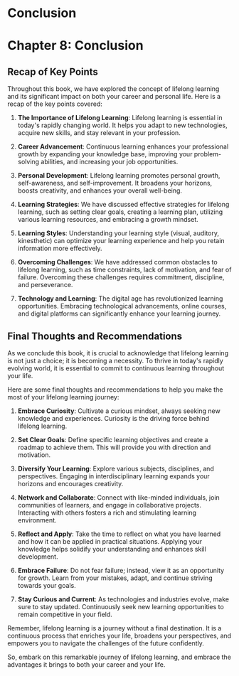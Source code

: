 # Conclusion

Chapter 8: Conclusion
=====================

Recap of Key Points
-------------------

Throughout this book, we have explored the concept of lifelong learning and its significant impact on both your career and personal life. Here is a recap of the key points covered:

1. **The Importance of Lifelong Learning**: Lifelong learning is essential in today's rapidly changing world. It helps you adapt to new technologies, acquire new skills, and stay relevant in your profession.

2. **Career Advancement**: Continuous learning enhances your professional growth by expanding your knowledge base, improving your problem-solving abilities, and increasing your job opportunities.

3. **Personal Development**: Lifelong learning promotes personal growth, self-awareness, and self-improvement. It broadens your horizons, boosts creativity, and enhances your overall well-being.

4. **Learning Strategies**: We have discussed effective strategies for lifelong learning, such as setting clear goals, creating a learning plan, utilizing various learning resources, and embracing a growth mindset.

5. **Learning Styles**: Understanding your learning style (visual, auditory, kinesthetic) can optimize your learning experience and help you retain information more effectively.

6. **Overcoming Challenges**: We have addressed common obstacles to lifelong learning, such as time constraints, lack of motivation, and fear of failure. Overcoming these challenges requires commitment, discipline, and perseverance.

7. **Technology and Learning**: The digital age has revolutionized learning opportunities. Embracing technological advancements, online courses, and digital platforms can significantly enhance your learning journey.

Final Thoughts and Recommendations
----------------------------------

As we conclude this book, it is crucial to acknowledge that lifelong learning is not just a choice; it is becoming a necessity. To thrive in today's rapidly evolving world, it is essential to commit to continuous learning throughout your life.

Here are some final thoughts and recommendations to help you make the most of your lifelong learning journey:

1. **Embrace Curiosity**: Cultivate a curious mindset, always seeking new knowledge and experiences. Curiosity is the driving force behind lifelong learning.

2. **Set Clear Goals**: Define specific learning objectives and create a roadmap to achieve them. This will provide you with direction and motivation.

3. **Diversify Your Learning**: Explore various subjects, disciplines, and perspectives. Engaging in interdisciplinary learning expands your horizons and encourages creativity.

4. **Network and Collaborate**: Connect with like-minded individuals, join communities of learners, and engage in collaborative projects. Interacting with others fosters a rich and stimulating learning environment.

5. **Reflect and Apply**: Take the time to reflect on what you have learned and how it can be applied in practical situations. Applying your knowledge helps solidify your understanding and enhances skill development.

6. **Embrace Failure**: Do not fear failure; instead, view it as an opportunity for growth. Learn from your mistakes, adapt, and continue striving towards your goals.

7. **Stay Curious and Current**: As technologies and industries evolve, make sure to stay updated. Continuously seek new learning opportunities to remain competitive in your field.

Remember, lifelong learning is a journey without a final destination. It is a continuous process that enriches your life, broadens your perspectives, and empowers you to navigate the challenges of the future confidently.

So, embark on this remarkable journey of lifelong learning, and embrace the advantages it brings to both your career and your life.